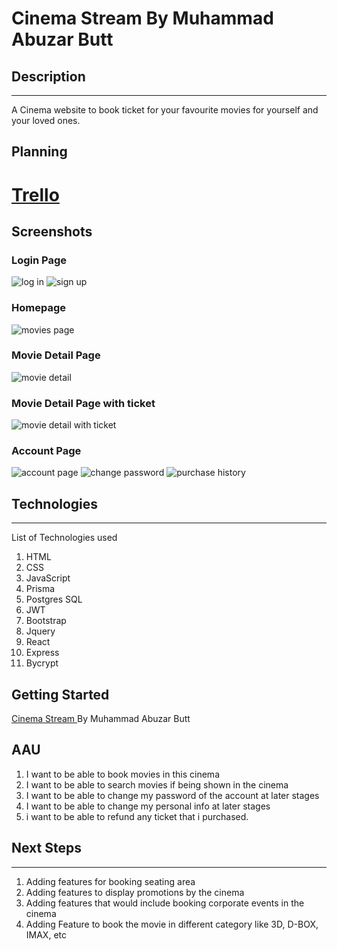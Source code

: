 # Cinema Stream By Muhammad Abuzar Butt


## Description

---
A Cinema website to book ticket for your favourite movies for yourself and your loved ones. 

## Planning


# <a href="https://trello.com/b/kwXV8yLT/cinemastream"> Trello<a>

## Screenshots

### Login Page

![log in](https://github.com/mabutt2022/cinema-stream/assets/83681358/7e35610d-0b65-42fc-a2ef-2778a37f33bc)
![sign up](https://github.com/mabutt2022/cinema-stream/assets/83681358/d37b0ee2-a721-4159-9bac-ef784b42001e)

### Homepage
![movies page](https://github.com/mabutt2022/cinema-stream/assets/83681358/70206c9d-567f-4a0d-8037-a9e4ec293b18)

### Movie Detail Page
![movie detail](https://github.com/mabutt2022/cinema-stream/assets/83681358/17472ac0-d475-4d38-b1a6-59de32b2ab3f)

### Movie Detail Page with ticket
![movie detail with ticket](https://github.com/mabutt2022/cinema-stream/assets/83681358/1df5dcc1-480f-4d31-84ba-2b714c603fce)

### Account Page
![account page](https://github.com/mabutt2022/cinema-stream/assets/83681358/b4aca415-19cc-4961-8d0f-73a78e42150c)
![change password](https://github.com/mabutt2022/cinema-stream/assets/83681358/19c253a7-651d-41d4-8c88-6b3e5550535b)
![purchase history](https://github.com/mabutt2022/cinema-stream/assets/83681358/ce8f81b7-8adf-460a-8490-8b2d7d18ebd0)


## Technologies

---

List of Technologies used

1. HTML
2. CSS
3. JavaScript
4. Prisma
5. Postgres SQL
6. JWT
7. Bootstrap 
8. Jquery 
9. React 
10. Express 
11. Bycrypt 

## Getting Started

<a href="https://cinema-stream.herokuapp.com/">Cinema Stream </a>By Muhammad Abuzar Butt


## AAU

1. I want to be able to book movies in this cinema
2. I want to be able to search movies if being shown in the cinema
3. I want to be able to change my password of the account at later stages 
4. I want to be able to change my personal info at later stages
5. i want to be able to refund any ticket that i purchased. 

## Next Steps

---

1. Adding features for booking seating area
2. Adding features to display promotions by the cinema
3. Adding features that would include booking corporate events in the cinema
4. Adding Feature to book the movie in different category like 3D, D-BOX, IMAX, etc









